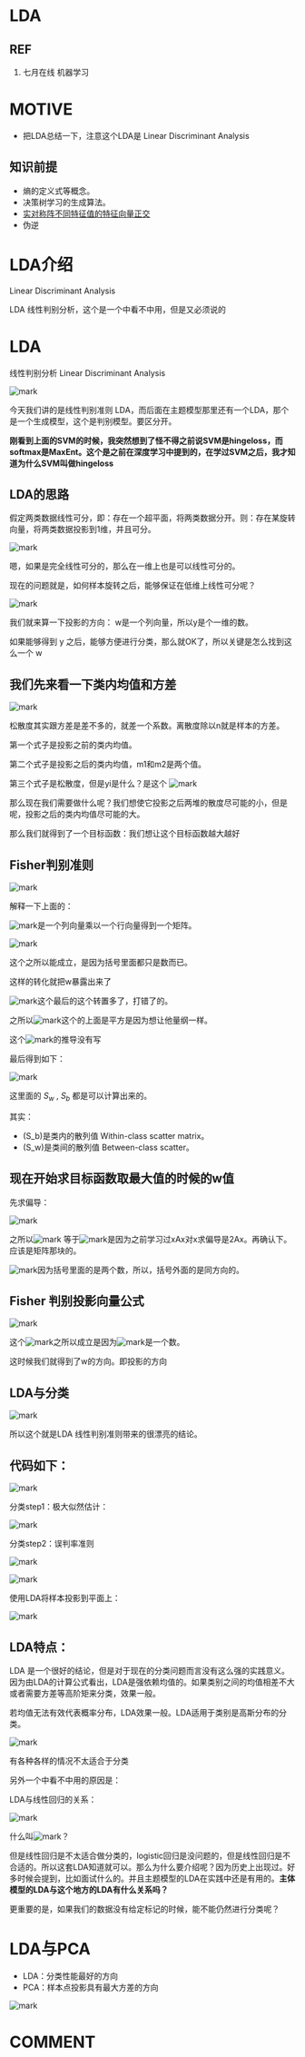 # LDA

## REF

1. 七月在线 机器学习



# MOTIVE

* 把LDA总结一下，注意这个LDA是 Linear Discriminant Analysis



## 知识前提

* 熵的定义式等概念。
* 决策树学习的生成算法。
* [实对称阵不同特征值的特征向量正交](http://106.15.37.116/2018/03/31/ai-linear-algebra-matrix-transformation-and-eigenvalues/#i-8)
* 伪逆





# LDA介绍


Linear Discriminant Analysis

LDA 线性判别分析，这个是一个中看不中用，但是又必须说的




# LDA


线性判别分析 Linear Discriminant Analysis


![mark](http://pacdb2bfr.bkt.clouddn.com/blog/image/180728/EAEd9Ad6Bl.png?imageslim)

今天我们讲的是线性判别准则 LDA，而后面在主题模型那里还有一个LDA，那个是一个生成模型，这个是判别模型。要区分开。

**刚看到上面的SVM的时候，我突然想到了怪不得之前说SVM是hingeloss，而softmax是MaxEnt。这个是之前在深度学习中提到的，在学过SVM之后，我才知道为什么SVM叫做hingeloss**


## LDA的思路


假定两类数据线性可分，即：存在一个超平面，将两类数据分开。则：存在某旋转向量，将两类数据投影到1维，并且可分。


![mark](http://pacdb2bfr.bkt.clouddn.com/blog/image/180728/ICDAFh5k1b.png?imageslim)

嗯，如果是完全线性可分的，那么在一维上也是可以线性可分的。

现在的问题就是，如何样本旋转之后，能够保证在低维上线性可分呢？


![mark](http://pacdb2bfr.bkt.clouddn.com/blog/image/180728/AaKKaH8G5F.png?imageslim)

我们就来算一下投影的方向： w是一个列向量，所以y是个一维的数。

如果能够得到 y 之后，能够方便进行分类，那么就OK了，所以关键是怎么找到这么一个 w


## 我们先来看一下类内均值和方差


![mark](http://pacdb2bfr.bkt.clouddn.com/blog/image/180728/0Kmk1hg2GF.png?imageslim)

松散度其实跟方差是差不多的，就差一个系数。离散度除以n就是样本的方差。

第一个式子是投影之前的类内均值。

第二个式子是投影之后的类内均值，m1和m2是两个值。

第三个式子是松散度，但是yi是什么？是这个 ![mark](http://pacdb2bfr.bkt.clouddn.com/blog/image/180728/85llIAKh0L.png?imageslim)

那么现在我们需要做什么呢？我们想使它投影之后两堆的散度尽可能的小，但是呢，投影之后的类内均值尽可能的大。

那么我们就得到了一个目标函数：我们想让这个目标函数越大越好


## Fisher判别准则




![mark](http://pacdb2bfr.bkt.clouddn.com/blog/image/180728/JDif72FelA.png?imageslim)

解释一下上面的：


![mark](http://pacdb2bfr.bkt.clouddn.com/blog/image/180728/kHcGHIdC5A.png?imageslim)是一个列向量乘以一个行向量得到一个矩阵。


![mark](http://pacdb2bfr.bkt.clouddn.com/blog/image/180728/j48GE74db0.png?imageslim)

这个之所以能成立，是因为括号里面都只是数而已。


这样的转化就把w暴露出来了


![mark](http://pacdb2bfr.bkt.clouddn.com/blog/image/180728/fLB6LDH61i.png?imageslim)这个最后的这个转置多了，打错了的。


之所以![mark](http://pacdb2bfr.bkt.clouddn.com/blog/image/180728/8h8ckca0f9.png?imageslim)这个的上面是平方是因为想让他量纲一样。

这个![mark](http://pacdb2bfr.bkt.clouddn.com/blog/image/180728/ib5JBbIK3G.png?imageslim)的推导没有写

最后得到如下：


![mark](http://pacdb2bfr.bkt.clouddn.com/blog/image/180728/269Bhk6hFH.png?imageslim)

这里面的 $S_w$ , $S_b$ 都是可以计算出来的。

其实：




  * \(S_b\)是类内的散列值 Within-class scatter matrix。
  * \(S_w\)是类间的散列值 Between-class scatter。

## 现在开始求目标函数取最大值的时候的w值


先求偏导：


![mark](http://pacdb2bfr.bkt.clouddn.com/blog/image/180728/h3bGeKJlBk.png?imageslim)

之所以![mark](http://pacdb2bfr.bkt.clouddn.com/blog/image/180728/LcGDEIf3eJ.png?imageslim) 等于![mark](http://pacdb2bfr.bkt.clouddn.com/blog/image/180728/c7llL0bK12.png?imageslim)是因为之前学习过xAx对x求偏导是2Ax。再确认下。应该是矩阵那块的。


![mark](http://pacdb2bfr.bkt.clouddn.com/blog/image/180728/Ikl416CmKf.png?imageslim)因为括号里面的是两个数，所以，括号外面的是同方向的。


## Fisher 判别投影向量公式


![mark](http://pacdb2bfr.bkt.clouddn.com/blog/image/180728/cBi0G9EG1l.png?imageslim)

这个![mark](http://pacdb2bfr.bkt.clouddn.com/blog/image/180728/dfA1dLbLCI.png?imageslim)之所以成立是因为![mark](http://pacdb2bfr.bkt.clouddn.com/blog/image/180728/9I9G718eE0.png?imageslim)是一个数。

这时候我们就得到了w的方向。即投影的方向


## LDA与分类

![mark](http://pacdb2bfr.bkt.clouddn.com/blog/image/180728/i167elEl3j.png?imageslim)

所以这个就是LDA 线性判别准则带来的很漂亮的结论。


## 代码如下：

![mark](http://pacdb2bfr.bkt.clouddn.com/blog/image/180728/caJjeLE0h4.png?imageslim)

分类step1：极大似然估计：


![mark](http://pacdb2bfr.bkt.clouddn.com/blog/image/180728/82KHCHHe7D.png?imageslim)

分类step2：误判率准则


![mark](http://pacdb2bfr.bkt.clouddn.com/blog/image/180728/gl63mKg7JJ.png?imageslim)



![mark](http://pacdb2bfr.bkt.clouddn.com/blog/image/180728/b9jF5kK8hh.png?imageslim)

使用LDA将样本投影到平面上：


![mark](http://pacdb2bfr.bkt.clouddn.com/blog/image/180728/jgKA6B5eD4.png?imageslim)




## LDA特点：


LDA 是一个很好的结论，但是对于现在的分类问题而言没有这么强的实践意义。因为由LDA的计算公式看出，LDA是强依赖均值的。如果类别之间的均值相差不大或者需要方差等高阶矩来分类，效果一般。

若均值无法有效代表概率分布，LDA效果一般。LDA适用于类别是高斯分布的分类。


![mark](http://pacdb2bfr.bkt.clouddn.com/blog/image/180728/5ggCm1EbI7.png?imageslim)

有各种各样的情况不太适合于分类

另外一个中看不中用的原因是：

LDA与线性回归的关系：


![mark](http://pacdb2bfr.bkt.clouddn.com/blog/image/180728/kEj4c919Hh.png?imageslim)

什么叫![mark](http://pacdb2bfr.bkt.clouddn.com/blog/image/180728/GBIHl2gbD2.png?imageslim)？

但是线性回归是不太适合做分类的，logistic回归是没问题的，但是线性回归是不合适的。所以这套LDA知道就可以。那么为什么要介绍呢？因为历史上出现过。好多时候会提到，比如面试什么的。并且主题模型的LDA在实践中还是有用的。**主体模型的LDA与这个地方的LDA有什么关系吗？**

更重要的是，如果我们的数据没有给定标记的时候，能不能仍然进行分类呢？






# LDA与PCA

* LDA：分类性能最好的方向
* PCA：样本点投影具有最大方差的方向




![mark](http://pacdb2bfr.bkt.clouddn.com/blog/image/180728/d4CH9ikjH6.png?imageslim)




# COMMENT
